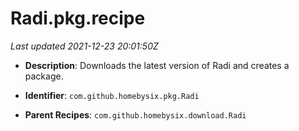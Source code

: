 # Radi.pkg.recipe

_Last updated 2021-12-23 20:01:50Z_

- **Description**: Downloads the latest version of Radi and creates a package.

- **Identifier**: `com.github.homebysix.pkg.Radi`

- **Parent Recipes**: `com.github.homebysix.download.Radi`
